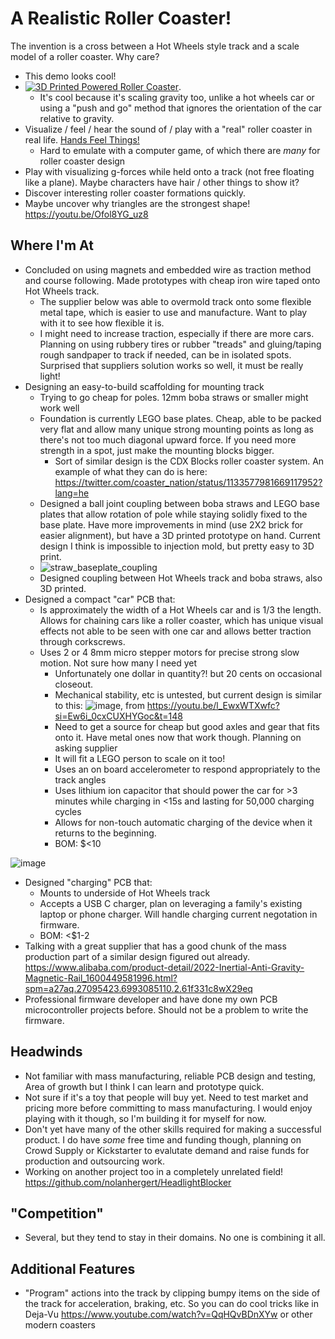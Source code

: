 # A Realistic Roller Coaster!
The invention is a cross between a Hot Wheels style track and a scale model of a roller coaster. Why care?
  * This demo looks cool!
  * [![3D Printed Powered Roller Coaster](https://img.youtube.com/vi/jkkf6wcAqkc/0.jpg)](https://youtu.be/jkkf6wcAqkc?t=412).
    *  It's cool because it's scaling gravity too, unlike a hot wheels car or using a "push and go" method that ignores the orientation of the car relative to gravity.
  * Visualize / feel / hear the sound of / play with a "real" roller coaster in real life. [Hands Feel Things!](http://worrydream.com/ABriefRantOnTheFutureOfInteractionDesign/)
    * Hard to emulate with a computer game, of which there are *many* for roller coaster design
  * Play with visualizing g-forces while held onto a track (not free floating like a plane). Maybe characters have hair / other things to show it?
  * Discover interesting roller coaster formations quickly.
  * Maybe uncover why triangles are the strongest shape! https://youtu.be/Ofol8YG_uz8

## Where I'm At
  * Concluded on using magnets and embedded wire as traction method and course following. Made prototypes with cheap iron wire taped onto Hot Wheels track. 
    * The supplier below was able to overmold track onto some flexible metal tape, which is easier to use and manufacture. Want to play with it to see how flexible it is.
    * I might need to increase traction, especially if there are more cars. Planning on using rubbery tires or rubber "treads" and gluing/taping rough sandpaper to track if needed, can be in isolated spots. Surprised that suppliers solution works so well, it must be really light!
  * Designing an easy-to-build scaffolding for mounting track
    * Trying to go cheap for poles. 12mm boba straws or smaller might work well
    * Foundation is currently LEGO base plates. Cheap, able to be packed very flat and allow many unique strong mounting points as long as there's not too much diagonal upward force. If you need more strength in a spot, just make the mounting blocks bigger.
      * Sort of similar design is the CDX Blocks roller coaster system. An example of what they can do is here: https://twitter.com/coaster_nation/status/1133577981669117952?lang=he
    * Designed a ball joint coupling between boba straws and LEGO base plates that allow rotation of pole while staying solidly fixed to the base plate. Have more improvements in mind (use 2X2 brick for easier alignment), but have a 3D printed prototype on hand. Current design I think is impossible to injection mold, but pretty easy to 3D print.
    * ![straw_baseplate_coupling](https://github.com/nolanhergert/realistic-roller-coaster/assets/377502/ebc0e187-9980-4845-8b3c-e45043ca668d)
    * Designed coupling between Hot Wheels track and boba straws, also 3D printed.
  * Designed a compact "car" PCB that:
    * Is approximately the width of a Hot Wheels car and is 1/3 the length. Allows for chaining cars like a roller coaster, which has unique visual effects not able to be seen with one car and allows better traction through corkscrews.
    * Uses 2 or 4 8mm micro stepper motors for precise strong slow motion. Not sure how many I need yet
      * Unfortunately one dollar in quantity?! but 20 cents on occasional closeout.
      * Mechanical stability, etc is untested, but current design is similar to this:
![image](https://github.com/nolanhergert/realistic-roller-coaster/assets/377502/fa3c49d4-e380-4ff9-9fed-140593c863a0), from https://youtu.be/l_EwxWTXwfc?si=Ew6i_0cxCUXHYGoc&t=148
      * Need to get a source for cheap but good axles and gear that fits onto it. Have metal ones now that work though. Planning on asking supplier
      * It will fit a LEGO person to scale on it too!
      * Uses an on board accelerometer to respond appropriately to the track angles
      * Uses lithium ion capacitor that should power the car for >3 minutes while charging in <15s and lasting for 50,000 charging cycles
      * Allows for non-touch automatic charging of the device when it returns to the beginning.
      * BOM: $<10

![image](https://github.com/nolanhergert/realistic-roller-coaster/assets/377502/605ad466-fdf5-4c36-be92-3e8b96d1d16a)

  * Designed "charging" PCB that:
    * Mounts to underside of Hot Wheels track
    * Accepts a USB C charger, plan on leveraging a family's existing laptop or phone charger. Will handle charging current negotation in firmware.
    * BOM: <$1-2
  * Talking with a great supplier that has a good chunk of the mass production part of a similar design figured out already. https://www.alibaba.com/product-detail/2022-Inertial-Anti-Gravity-Magnetic-Rail_1600449581996.html?spm=a27aq.27095423.6993085110.2.61f331c8wX29eq
  * Professional firmware developer and have done my own PCB microcontroller projects before. Should not be a problem to write the firmware.

## Headwinds
  * Not familiar with mass manufacturing, reliable PCB design and testing,  Area of growth but I think I can learn and prototype quick.
  * Not sure if it's a toy that people will buy yet. Need to test market and pricing more before committing to mass manufacturing. I would enjoy playing with it though, so I'm building it for myself for now.
  * Don't yet have many of the other skills required for making a successful product. I do have *some* free time and funding though, planning on Crowd Supply or Kickstarter to evalutate demand and raise funds for production and outsourcing work.
  * Working on another project too in a completely unrelated field! https://github.com/nolanhergert/HeadlightBlocker

## "Competition"
  * Several, but they tend to stay in their domains. No one is combining it all.

## Additional Features
  * "Program" actions into the track by clipping bumpy items on the side of the track for acceleration, braking, etc. So you can do cool tricks like in Deja-Vu https://www.youtube.com/watch?v=QqHQvBDnXYw or other modern coasters

